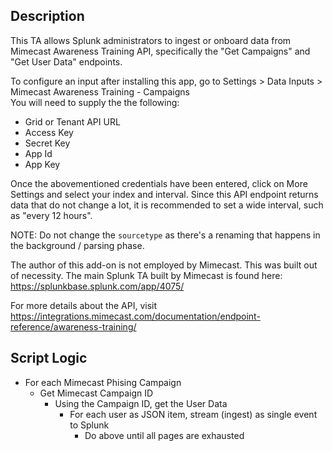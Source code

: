 
## Description
This TA allows Splunk administrators to ingest or onboard data from Mimecast Awareness Training API, specifically the "Get Campaigns" and "Get User Data" endpoints.  
  
To configure an input after installing this app, go to Settings > Data Inputs > Mimecast Awareness Training - Campaigns  
You will need to supply the the following:  
- Grid or Tenant API URL  
- Access Key  
- Secret Key  
- App Id  
- App Key  
  
Once the abovementioned credentials have been entered, click on More Settings and select your index and interval. Since this API endpoint returns data that do not change a lot, it is recommended to set a wide interval, such as "every 12 hours".  
  
NOTE: Do not change the `sourcetype` as there's a renaming that happens in the background / parsing phase.  
  
The author of this add-on is not employed by Mimecast. This was built out of necessity. The main Splunk TA built by Mimecast is found here: https://splunkbase.splunk.com/app/4075/  
  
For more details about the API, visit https://integrations.mimecast.com/documentation/endpoint-reference/awareness-training/  

## Script Logic
- For each Mimecast Phising Campaign
	- Get Mimecast Campaign ID
		- Using the Campaign ID, get the User Data
			- For each user as JSON item, stream (ingest) as single event to Splunk
				- Do above until all pages are exhausted